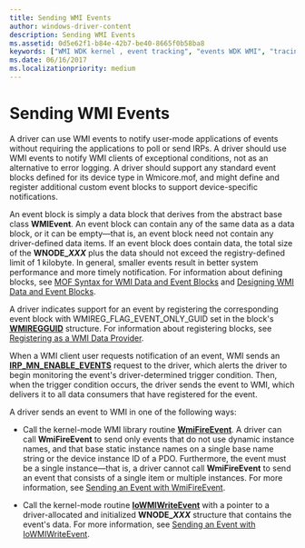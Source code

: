 ```yaml
---
title: Sending WMI Events
author: windows-driver-content
description: Sending WMI Events
ms.assetid: 0d5e62f1-b84e-42b7-be40-8665f0b58ba8
keywords: ["WMI WDK kernel , event tracking", "events WDK WMI", "tracing WDK WMI", "sending WMI events", "event blocks WDK WMI", "notifications WDK WMI", "dynamic instance names WDK WMI"]
ms.date: 06/16/2017
ms.localizationpriority: medium
---
```


# Sending WMI Events





A driver can use WMI events to notify user-mode applications of events without requiring the applications to poll or send IRPs. A driver should use WMI events to notify WMI clients of exceptional conditions, not as an alternative to error logging. A driver should support any standard event blocks defined for its device type in Wmicore.mof, and might define and register additional custom event blocks to support device-specific notifications.

An event block is simply a data block that derives from the abstract base class **WMIEvent**. An event block can contain any of the same data as a data block, or it can be empty—that is, an event block need not contain any driver-defined data items. If an event block does contain data, the total size of the **WNODE\_*XXX*** plus the data should not exceed the registry-defined limit of 1 kilobyte. In general, smaller events result in better system performance and more timely notification. For information about defining blocks, see [MOF Syntax for WMI Data and Event Blocks](mof-syntax-for-wmi-data-and-event-blocks.md) and [Designing WMI Data and Event Blocks](designing-wmi-data-and-event-blocks.md).

A driver indicates support for an event by registering the corresponding event block with WMIREG\_FLAG\_EVENT\_ONLY\_GUID set in the block's [**WMIREGGUID**](https://msdn.microsoft.com/library/windows/hardware/ff565827) structure. For information about registering blocks, see [Registering as a WMI Data Provider](registering-as-a-wmi-data-provider.md).

When a WMI client user requests notification of an event, WMI sends an [**IRP\_MN\_ENABLE\_EVENTS**](https://msdn.microsoft.com/library/windows/hardware/ff550859) request to the driver, which alerts the driver to begin monitoring the event's driver-determined trigger condition. Then, when the trigger condition occurs, the driver sends the event to WMI, which delivers it to all data consumers that have registered for the event.

A driver sends an event to WMI in one of the following ways:

-   Call the kernel-mode WMI library routine [**WmiFireEvent**](https://msdn.microsoft.com/library/windows/hardware/ff565807). A driver can call **WmiFireEvent** to send only events that do not use dynamic instance names, and that base static instance names on a single base name string or the device instance ID of a PDO. Furthermore, the event must be a single instance—that is, a driver cannot call **WmiFireEvent** to send an event that consists of a single item or multiple instances. For more information, see [Sending an Event with WmiFireEvent](sending-an-event-with-wmifireevent.md).

-   Call the kernel-mode routine [**IoWMIWriteEvent**](https://msdn.microsoft.com/library/windows/hardware/ff550520) with a pointer to a driver-allocated and initialized **WNODE\_*XXX*** structure that contains the event's data. For more information, see [Sending an Event with IoWMIWriteEvent](sending-an-event-with-iowmiwriteevent.md).

 

 





